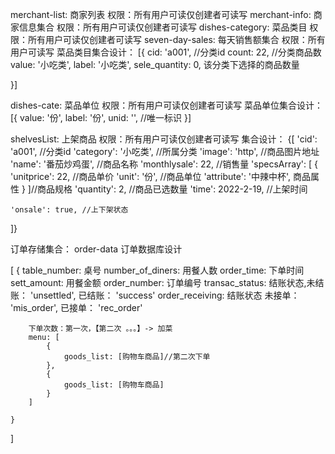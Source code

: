 merchant-list: 商家列表
权限：所有用户可读仅创建者可读写
merchant-info: 商家信息集合
权限：所有用户可读仅创建者可读写
dishes-category: 菜品类目
权限：所有用户可读仅创建者可读写
seven-day-sales: 每天销售额集合
权限：所有用户可读写
菜品类目集合设计：
[{
	cid: 'a001', //分类id
	count: 22, //分类商品数
	value: '小吃类',
	label: '小吃类',
	sele_quantity: 0, 该分类下选择的商品数量
	
}]

dishes-cate: 菜品单位
权限：所有用户可读仅创建者可读写
菜品单位集合设计：
[{
	value: '份',
	label: '份',
	unid: '', //唯一标识
}]

shelvesList: 上架商品
权限：所有用户可读仅创建者可读写
集合设计：
{[
	'cid': 'a001', //分类id
	'category': '小吃类', //所属分类
	'image': 'http', //商品图片地址
	'name': '番茄炒鸡蛋', //商品名称
	'monthlysale': 22, //销售量
	'specsArray': [
		{
			'unitprice': 22, //商品单价
			'unit': '份', //商品单位
			'attribute': '中辣中杯', 商品属性
		} 
	]//商品规格
	'quantity': 2, //商品已选数量
	'time': 2022-2-19, //上架时间
	
	'onsale': true, //上下架状态
	
]}

订单存储集合： order-data
订单数据库设计

[
	{
		table_number: 桌号
		number_of_diners: 用餐人数
		order_time: 下单时间
		sett_amount: 用餐金额
		order_number: 订单编号
		transac_status: 结账状态,未结账： 'unsettled', 已结账： 'success'
		order_receiving: 结账状态 未接单： 'mis_order', 已接单： 'rec_order'
		
		下单次数：第一次，【第二次 。。。】-> 加菜
		menu: [
			{
				goods_list: [购物车商品]//第二次下单
			},
			{
				goods_list: [购物车商品]
			}
		]
		
	}
]

<!-- 销售额集合 -->
